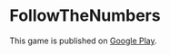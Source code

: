 # FollowTheNumbers
This game is published on <a href="https://play.google.com/store/apps/details?id=com.HundredMsGameS.followTheNumbers">Google Play<a/>.
